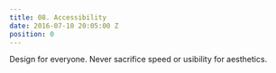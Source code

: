 ```yaml
---
title: 08. Accessibility
date: 2016-07-10 20:05:00 Z
position: 0
---
```


Design for everyone. Never sacrifice speed or usibility for aesthetics.